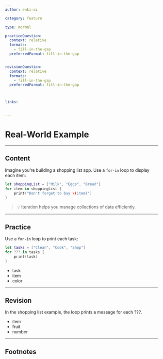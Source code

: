 ```yaml
---
author: enki-ai

category: feature

type: normal

practiceQuestion:
  context: relative
  formats:
    - fill-in-the-gap
  preferredFormat: fill-in-the-gap


revisionQuestion:
  context: relative
  formats:
    - fill-in-the-gap
  preferredFormat: fill-in-the-gap



links:


---
```


# Real-World Example

---
## Content

Imagine you're building a shopping list app. Use a `for-in` loop to display each item:

```swift
let shoppingList = ["Milk", "Eggs", "Bread"]
for item in shoppingList {
    print("Don't forget to buy \(item)")
}
```

> 💡 Iteration helps you manage collections of data efficiently.


---
## Practice

Use a `for-in` loop to print each task:

```swift
let tasks = ["Clean", "Cook", "Shop"]
for ??? in tasks {
    print(task)
}
```

- task
- item
- color


---
## Revision

In the shopping list example, the loop prints a message for each ???.

- item
- fruit
- number


---
## Footnotes


